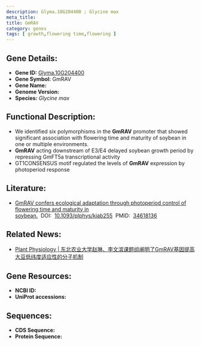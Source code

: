 ```yaml
---
description: Glyma.10G204400 ; Glycine max
meta_title:
title: GmRAV
category: genes
tags: [ growth,flowering time,flowering ]
---
```


## Gene Details:
- **Gene ID:**	[Glyma.10G204400](https://www.maizegdb.org/gene_center/gene/Glyma.10G204400)
- **Gene Symbol:** GmRAV
- **Gene Name:** 
- **Genome Version:** []()
- **Species:** *Glycine max*

## Functional Description:
   - We identified six polymorphisms in the **GmRAV** promoter that showed significant association with flowering time and maturity of soybean in one or multiple environments.
   - **GmRAV** acting downstream of E3/E4 delayed soybean growth period by repressing GmFT5a transcriptional activity
   - GT1CONSENSUS motif regulated the levels of **GmRAV** expression by photoperiod response

## Literature:
   - [GmRAV confers ecological adaptation through photoperiod control of flowering time and maturity in soybean.]( https://academic.oup.com/plphys/article/187/1/361/6292124?login=true)&nbsp;&nbsp;DOI:&nbsp;&nbsp;[10.1093/plphys/kiab255](https://academic.oup.com/plphys/article/187/1/361/6292124?login=true)&nbsp;&nbsp;PMID:&nbsp;&nbsp;[34618136](https://pubmed.ncbi.nlm.nih.gov/34618136/)

## Related News:
   - [Plant Physiology | 东北农业大学赵琳、李文滨课题组阐明了GmRAV基因提高大豆低纬度适应性的分子机制](https://mp.weixin.qq.com/s?__biz=Mzg3MDEwNDEyMg==&mid=2247511902&idx=7&sn=2a2de883bb952b4db3afef2bce28c234&chksm=ce90020bf9e78b1dc1f9d8effb2b7d0fbd04c0f9fbd2dd4bb9e70a8f6f18251c481061b4e8ff&scene=27#wechat_redirect)

## Gene Resources:
- **NCBI ID:** [](https://www.ncbi.nlm.nih.gov/gene/?term=)
- **UniProt accessions:** [](https://www.uniprot.org/uniprotkb//entry)

## Sequences:
- **CDS Sequence:**
- **Protein Sequence:**
